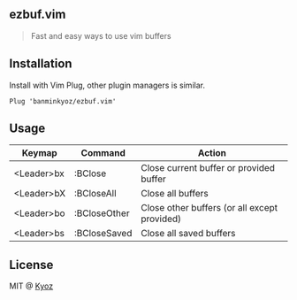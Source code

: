 ## ezbuf.vim

> Fast and easy ways to use vim buffers

## Installation

Install with Vim Plug, other plugin managers is similar.

```vim
Plug 'banminkyoz/ezbuf.vim'
```

## Usage

| Keymap       | Command      | Action                                           |
| ---          | ---          | ---                                              |
| \<Leader\>bx | :BClose      | Close current buffer or provided buffer          |
| \<Leader\>bX | :BCloseAll   | Close all buffers                                |
| \<Leader\>bo | :BCloseOther | Close other buffers (or all except provided)     |
| \<Leader\>bs | :BCloseSaved | Close all saved buffers                          |

## License

MIT @ [Kyoz](mailto:banminkyoz@gmail.com)
````````
